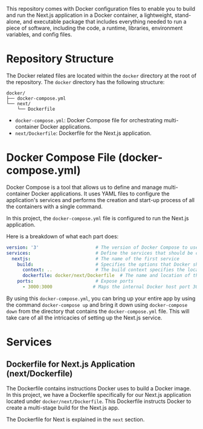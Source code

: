 This repository comes with Docker configuration files to enable you to build and run the Next.js application in a Docker container, a lightweight, stand-alone, and executable package that includes everything needed to run a piece of software, including the code, a runtime, libraries, environment variables, and config files.

# **Repository Structure**

The Docker related files are located within the `docker` directory at the root of the repository. The `docker` directory has the following structure:

```
docker/
├── docker-compose.yml
└── next/
    └── Dockerfile
```

- `docker-compose.yml`: Docker Compose file for orchestrating multi-container Docker applications.
- `next/Dockerfile`: Dockerfile for the Next.js application.

# **Docker Compose File (docker-compose.yml)**

Docker Compose is a tool that allows us to define and manage multi-container Docker applications. It uses YAML files to configure the application's services and performs the creation and start-up process of all the containers with a single command.

In this project, the `docker-compose.yml` file is configured to run the Next.js application.

Here is a breakdown of what each part does:

```yaml
version: '3'                     # The version of Docker Compose to use
services:                        # Define the services that should be created
  nextjs:                        # The name of the first service
    build:                       # Specifies the options that Docker should use when building the Docker image
      context: ..                # The build context specifies the location of your source files
      dockerfile: docker/next/Dockerfile  # The name and location of the Dockerfile 
    ports:                       # Expose ports
      - 3000:3000               # Maps the internal Docker host port 3000 to the external Docker client port 3000
```

By using this `docker-compose.yml`, you can bring up your entire app by using the command `docker-compose up` and bring it down using `docker-compose down` from the directory that contains the `docker-compose.yml` file. This will take care of all the intricacies of setting up the Next.js service.

# **Services**
## **Dockerfile for Next.js Application (next/Dockerfile)**

The Dockerfile contains instructions Docker uses to build a Docker image. In this project, we have a Dockerfile specifically for our Next.js application located under `docker/next/Dockerfile`. This Dockerfile instructs Docker to create a multi-stage build for the Next.js app.

The Dockerfile for Next is explained in the `next` section. 